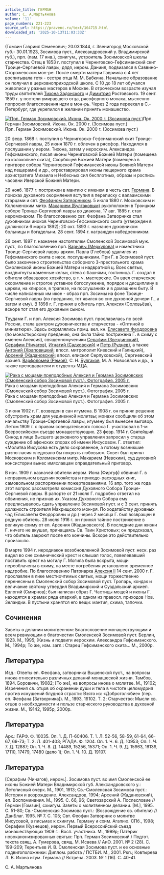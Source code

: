 ```yaml
---
article_title: ГЕРМАН
author: С. А.Мартьянова
volume: '11'
page_numbers: 221-223
source_url: https://pravenc.ru/text/164715.html
downloaded_at: '2025-10-13T11:03:33Z'
---
```


(Гомзин Гавриил Семенович; 20.03.1844, г. Звенигород Московской губ.- 30.01.1923, Зосимова пуст., Александровский у. Владимирской губ.), прп. (пам. 17 янв.), схиигум., устроитель Зосимовской школы старчества. Отец в 1853 г. поступил в Черниговско-Гефсиманский скит Троице-Сергиевой лавры; дядя, иером. Даниил, подвизался в Саввино-Сторожевском мон-ре. После смерти матери Гавриила с 4 лет воспитывала тетя - сестра отца М. М. Бабкина. Начальное образование он получил в церковноприходской школе. С 10 до 18 лет обучался живописи у разных мастеров в Москве. В отроческом возрасте изучал труды святителей [Тихона Задонского](<https://pravenc.ru/text/Тихона Задонского.html>) и [Димитрия](https://pravenc.ru/text/Димитрий.html) Ростовского. 19 сент. 1859 г. у постели умиравшего отца, рясофорного монаха, мысленно попросил благословения идти в мон-рь. Через 2 года переехал в С.-Петербург, где укрепился в желании принять монашество.

[![Прп. Герман Зосимовский. Икона. Ок. 2000 г. (Зосимова пуст.)](https://pravenc.ru/data/473/468/1234/i200.jpg "Кликните для увеличения картинки")](https://pravenc.ru/data/473/468/1234/i400.jpg)Прп. Герман Зосимовский. Икона. Ок. 2000 г. (Зосимова пуст.)  
Прп. Герман Зосимовский. Икона. Ок. 2000 г. (Зосимова пуст.)

20 февр. 1868 г. поступил в Черниговско-Гефсиманский скит Троице-Сергиевой лавры, 25 июня 1870 г. облечен в рясофор. Находился в послушании у иером. Тихона, затем у иеросхим. Александра Гефсиманского, писал иконы Черниговской Божией Матери (помещена на колокольне скита), Скорбящей Божией Матери (помещена в притворе собора Черниговской Гефсиманской иконы Божией Матери над пещерами) и др., отреставрировал иконы пещерного храма архистратига Михаила и Небесных сил бесплотных, образы и роспись часовни Иверской Божией Матери.

29 нояб. 1877 г. пострижен в мантию с именем в честь свт. [Германа](https://pravenc.ru/text/Германа.html). В поисках духовного окормления вступил в переписку с валаамскими старцами и свт. [Феофаном Затворником](https://pravenc.ru/text/Феофан.html). 5 июля 1880 г. Московским и Коломенским митр. [Макарием (Булгаковым)](<https://pravenc.ru/text/Макарием (Булгаковым).html>) рукоположен в Троицком соборе Троице-Сергиевой лавры во диакона, 17 авг. 1885 г. стал иеромонахом. По благословению свт. Феофана Затворника стал духовником иноков Черниговско-Гефсиманского скита (утвержден в должности 6 марта 1892); 20 окт. 1893 г. назначен духовником больницы и богадельни. 28 сент. 1894 г. награжден набедренником.

26 сент. 1897 г. назначен настоятелем Смоленской Зосимовой муж. пуст., по благословению прп. [Варнавы (Меркулова)](<https://pravenc.ru/text/Варнава (Меркулов).html>) и наместника Троице-Сергиевой лавры архим. Павла (Глебова) удалился из Гефсиманского скита с неск. послушниками. При Г. в Зосимовой пуст. было закончено строительство соборного 3-престольного храма Смоленской иконы Божией Матери и надвратной ц. Всех святых, воздвигнуты каменные кельи, стена с башнями, гостиница. Г. создал в обители образцовое хозяйство, в т. ч. мастерские. Он ввел старческое окормление и строгое уставное богослужение, порядок и дисциплину в церкви, на клиросе, в трапезе, на послушаниях и в домашнем быту. В числе написанных им икон - образ прп. Зосимы на фоне Троице-Сергиевой лавры (по преданию, тот явился во сне духовной дочери Г., а затем и ему). В 1898 г. Г. принял в обитель прп. Алексия (Соловьёва), вскоре тот стал его духовным сыном.

Трудами Г. и прп. Алексия Зосимова пуст. прославилась по всей России, стала центром духовничества и старчества - «Оптиной в миниатюре». Здесь окормлялись прмц. вел. кн. [Елисавета Феодоровна](<https://pravenc.ru/text/Елисавета Феодоровна.html>) (по монастырскому преданию, она была тайно пострижена Г. в схиму с именем Алексия), священномученики [Серафим (Звездинский)](<https://pravenc.ru/text/Серафим (Звездинский).html>), [Серафим (Чичагов)](<https://pravenc.ru/text/Серафим (Чичагов).html>), [Игнатий (Садковский)](<https://pravenc.ru/text/Игнатий (Садковский).html>) и [Петр (Руднев)](<https://pravenc.ru/text/Петр (Руднев).html>), а также [Антоний (Храповицкий](<https://pravenc.ru/text/Антоний (Храповицкий.html>); впосл. митрополит Киевский и Галицкий), [Арсений (Жадановский](<https://pravenc.ru/text/Арсений (Жадановский.html>); впосл. епископ Серпуховской), Сергиевский архиеп. [Варфоломей (Ремов)](<https://pravenc.ru/text/Варфоломей (Ремов).html>), С. Н. [Булгаков](https://pravenc.ru/text/Булгаков.html), М. А. Новосёлов и др., а также преподаватели и студенты МДА.

[![Рака с мощами преподобных Алексия и Германа Зосимовских (Смоленский собор Зосимовой пуст.). Фотография. 2005 г.](https://pravenc.ru/data/345/468/1234/i200.jpg "Кликните для увеличения картинки")](https://pravenc.ru/data/345/468/1234/i400.jpg)Рака с мощами преподобных Алексия и Германа Зосимовских (Смоленский собор Зосимовой пуст.). Фотография. 2005 г.  
Рака с мощами преподобных Алексия и Германа Зосимовских (Смоленский собор Зосимовой пуст.). Фотография. 2005 г.

3 июня 1902 г. Г. возведен в сан игумена. В 1908 г. он принял решение обустроить храм для уединенной молитвы; монахи сообщили об этом начальству Троице-Сергиевой лавры, игумену был вынесен выговор. Летом 1909 г. с правом совещательного голоса Г. участвовал в 1-м Всероссийском съезде монашествующих. 23 февр. 1914 г. Святейший Синод в лице Высшего церковного управления запросил у старца суждение об афонских спорах об имени Иисусовом. Г. ответил: «Молитва Иисусова есть дело сокровенное, а потому возникшие разногласия следовало бы покрыть любовью». Совет был принят Московским и Коломенским митр. Макарием (Невским), суд духовной консистории вынес имяславцам оправдательный приговор.

В нач. 1909 г. казначей обители иером. Иона (Фиргуф) обвинил Г. в неправильном ведении хозяйства и приходо-расходных книг, самовольном распоряжении пожертвованиями. 16 апр. того же года этот вопрос рассмотрела комиссия Духовного Собора Троице-Сергиевой лавры. В рапорте от 21 июля Г. подробно ответил на обвинения, не признав их. Указом Духовного Собора ему предписывалось сдать управление Зосимовой пуст. и с 3 сент. принять должность строителя Махрищского мон-ря. По ходатайству духовных чад (Елисаветы Феодоровны и др.) через 2 месяца Г. был возвращен в родную обитель. 28 июля 1916 г. он принял тайное пострижение в великую схиму от еп. Арсения (Жадановского). В последние дни жизни Г. ничего не вкушал, причащаясь Св. Таин Христовых; он предсказал, что обитель закроют после его кончины. Вскоре это действительно произошло.

В марте 1994 г. иеродиакон возобновленной Зосимовой пуст. неск. раз видел во сне схимнический крест и слышал голос, повелевавший поставить крест на могилу Г. Могила была вскрыта, мощи переоблачены в схиму, на месте погребения установлено временное надгробие. По благословению Патриарха [Алексия II](<https://pravenc.ru/text/АЛЕКСИЙ II.html>) 14 сент. 2000 г. Г. прославлен в лике местночтимых святых, мощи торжественно перенесены в Смоленский собор Зосимовой пуст. Тропарь, кондак и величание святому утвердил Владимирский и Суздальский архиеп. Евлогий (Смирнов); был написан образ Г. Частицы мощей и иконы Г. находятся в храмах ряда епархий, в одном из правосл. приходов Нов. Зеландии. В пустыни хранятся его вещи: мантия, схима, тапочки.

## Сочинения

Заветы о делании молитвенном: Благословение монашествующим и всем ревнующим о благочестии Смоленской Зосимовой пуст. Берлин, 1923. М., 1995; Жизнь и подвиги иеросхим. Александра Гефсиманского. М., 1994р; То же, изм. загл.: Старец Гефсиманского скита... М., 2000р.

## Литература

Изд.: Ответы еп. Феофана, затворника Вышенской пуст., на вопросы инока относительно различных деланий монашеской жизни. Тамбов, 1894. Боровичи, 19082; [То же], на вопросы инока о молитве. М., 19102; Изречения св. отцов об охранении души и тела в чистоте целомудрия против искушений блудной страсти: Взято из: «Добротолюбие» (пер. еп. Феофана [Затворника]). М., 1893, 19102. Т. 2; Старчество: Мысли св. отцов о необходимости и пользе старческого руководства в духовной жизни. М., 19142, 1995р, 2000р.

## Литература

Арх.: ГАРФ. Ф. 10035. Оп. 1. Д. П-60406. Т. 1. Л. 52-56, 58-59, 61-64, 66-67, 69-73; Т. 2. Л. 401-403; РГАДА. Ф. 1204. Оп. 1. Ч. 6. Д. 10953; Оп. 1. Ч. 7. Д. 12887; Оп. 1. Ч. 8. Д. 14489, 15256, 15371; Оп. 1. Ч. 9. Д. 15963, 16139, 17110, 17479, 17480 (дело 1); Оп. 1. Ч. 10. Д. 19107.

## Литература

[Серафим (Чичагов), иером.]. Зосимова пуст. во имя Смоленской ее иконы Божией Матери Владимирской губ. Александровского у.: Летописный очерк. М., 1901, 1913; Св.-Смоленская Зосимова пуст.: История и возрождение. Александров, 1994; Арсений (Жадановский), еп. Воспоминания. М., 1995. С. 66, 96; Светозарский А. Послесловие // Герман [Гомзин], схиигум. Заветы о молитвенном делании. [М.], 1995. C. 51-80; Св.-Смоленская Зосимова пуст.: (Возрождение св. обители) // ДанБлаг. 1995. № 7. С. 105; Свт. Феофан Затворник о молитве Иисусовой, в письмах к схиигум. Герману и схим. Агапию. СПб., 1998; Серафим (Кузнецов), иером. Первый Всероссийский съезд монашествующих 1909 г.: Восп. участника. М., 1999р; Патерик новоканонизированных святых: Прп. Герман Зосимовский / Подгот. текста свящ. А. Гумерова, свящ. М. Исаева // АиО. 2001. № 2 (28). С. 199-209; Терентьев И. В. Смоленская Зосимова пуст. и ее основные подвигоположники: Диплом. работа / ПСТБИ. М., 2001. Ркп.; Ковтырева Л. В. Икона игум. Германа // Встреча. 2003. № 1 (16). С. 40-41.

С. А.  Мартьянова
